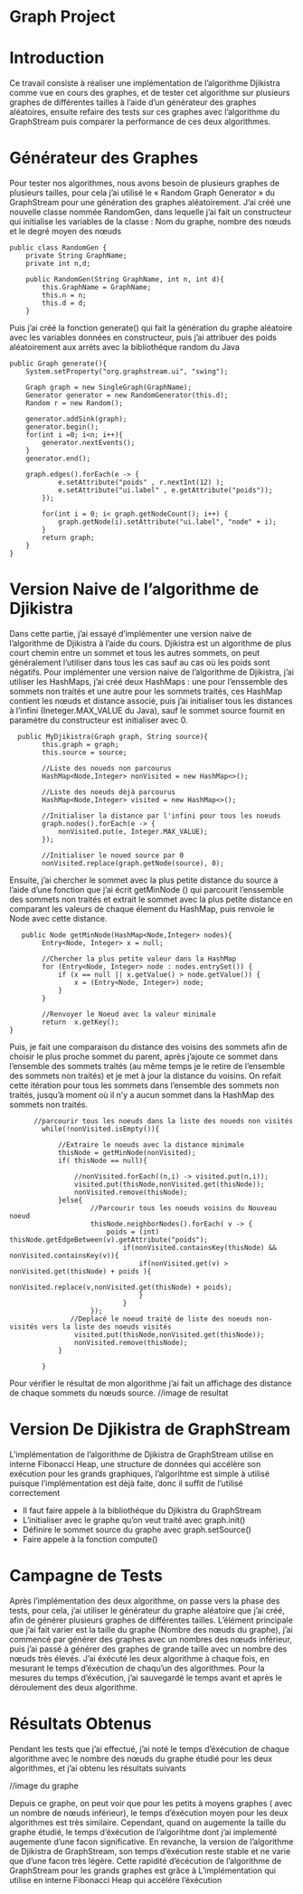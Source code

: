 # Graph Project

# Introduction 

Ce travail consiste à réaliser une implémentation de l’algorithme Djikistra comme vue en cours des graphes, et de tester cet algorithme sur plusieurs graphes de différentes tailles à l’aide d’un générateur des graphes aléatoires, ensuite refaire des tests sur ces graphes avec l’algorithme du GraphStream puis comparer la performance de ces deux algorithmes.

# Générateur des Graphes

Pour tester nos algorithmes, nous avons besoin de plusieurs graphes de plusieurs tailles, pour cela j’ai utilisé le « Random Graph Generator » du GraphStream pour une génération des graphes aléatoirement.
J’ai créé une nouvelle classe nommée RandomGen, dans lequelle j’ai fait un constructeur qui initialise les variables de la classe : Nom du graphe, nombre des nœuds et le degré moyen des nœuds

```
public class RandomGen {
    private String GraphName;
    private int n,d;

    public RandomGen(String GraphName, int n, int d){
        this.GraphName = GraphName;
        this.n = n;
        this.d = d;
    }
```

Puis j’ai créé la fonction generate() qui fait la génération du graphe aléatoire avec les variables données en constructeur, puis j’ai attribuer des poids aléatoirement aux arréts avec la bibliothéque random du Java

```
public Graph generate(){
    System.setProperty("org.graphstream.ui", "swing");
        
    Graph graph = new SingleGraph(GraphName);
    Generator generator = new RandomGenerator(this.d);
    Random r = new Random();

    generator.addSink(graph);
    generator.begin();
    for(int i =0; i<n; i++){
        generator.nextEvents();
    }
    generator.end();

    graph.edges().forEach(e -> {
            e.setAttribute("poids" , r.nextInt(12) );
            e.setAttribute("ui.label" , e.getAttribute("poids"));
        });
        
        for(int i = 0; i< graph.getNodeCount(); i++) {
        	graph.getNode(i).setAttribute("ui.label", "node" + i);
        }
        return graph;
    }
}
```

# Version Naive de l’algorithme de Djikistra 

Dans cette partie, j’ai essayé d’implémenter une version naive de l’algorithme de Djikistra à l’aide du cours.
Djikistra est un algorithme de plus court chemin entre un sommet et tous les autres sommets, on peut généralement l’utiliser dans tous les cas sauf au cas où les poids sont négatifs.
Pour implémenter une version naive de l’algorithme de Djikistra, j’ai utiliser les HashMaps, j’ai créé deux HashMaps : une pour l’enssemble des sommets non traités et une autre pour les sommets traités, ces HashMap contient les nœuds et distance associé, puis j’ai initialiser tous les distances à l’infini (Ineteger.MAX_VALUE du Java), sauf le sommet source fournit en paramétre du constructeur est initialiser avec 0.
```
  public MyDjikistra(Graph graph, String source){
        this.graph = graph;
        this.source = source;

        //Liste des noueds non parcourus
        HashMap<Node,Integer> nonVisited = new HashMap<>();

        //Liste des noeuds dèjà parcourus
        HashMap<Node,Integer> visited = new HashMap<>();

        //Initialiser la distance par l'infini pour tous les noeuds
        graph.nodes().forEach(e -> {
            nonVisited.put(e, Integer.MAX_VALUE);
        });

        //Initialiser le noued source par 0
        nonVisited.replace(graph.getNode(source), 0);
```

        
Ensuite, j’ai chercher le sommet avec la plus petite distance du source à l’aide d’une fonction que j’ai écrit getMinNode () qui parcourit l’enssemble des sommets non traités et extrait le sommet avec la plus petite distance en comparant les valeurs de chaque élement du HashMap, puis renvoie le Node avec cette distance.

```
   public Node getMinNode(HashMap<Node,Integer> nodes){
        Entry<Node, Integer> x = null;

        //Chercher la plus petite valeur dans la HashMap
        for (Entry<Node, Integer> node : nodes.entrySet()) {
            if (x == null || x.getValue() > node.getValue()) {
                x = (Entry<Node, Integer>) node;
            }
        }

        //Renvoyer le Noeud avec la valeur minimale
        return  x.getKey();
}
```

Puis, je fait une comparaison du distance des voisins des sommets afin de choisir le plus proche sommet du parent, après j’ajoute ce sommet dans l’ensemble des sommets traités (au même temps je le retire de l’ensemble des sommets non traités) et je met à jour la distance du voisins. 
On refait cette itération pour tous les sommets dans l’ensemble des sommets non traités, jusqu’à moment où il n’y a aucun sommet dans la HashMap des sommets non traités.
```
      //parcourir tous les noeuds dans la liste des noueds non visités
        while(!nonVisited.isEmpty()){

        	//Extraire le noeuds avec la distance minimale
        	thisNode = getMinNode(nonVisited);
            if( thisNode == null){

                //nonVisited.forEach((n,i) -> visited.put(n,i));
                visited.put(thisNode,nonVisited.get(thisNode));
                nonVisited.remove(thisNode);
            }else{
                    //Parcourir tous les noeuds voisins du Nouveau noeud
            		thisNode.neighborNodes().forEach( v -> {
            			poids = (int) thisNode.getEdgeBetween(v).getAttribute("poids");
            				if(nonVisited.containsKey(thisNode) && nonVisited.containsKey(v)){
	                    		if(nonVisited.get(v) > nonVisited.get(thisNode) + poids ){
	                    				nonVisited.replace(v,nonVisited.get(thisNode) + poids);
	                    		}
            				}
            		});
               //Deplacé le noeud traité de liste des noeuds non-visités vers la liste des noeuds visités
                visited.put(thisNode,nonVisited.get(thisNode));
                nonVisited.remove(thisNode);
            }
            
        }
```

Pour vérifier le résultat de mon algorithme j’ai fait un affichage des distance de chaque sommets du nœuds source.
//image de resultat


# Version De Djikistra de GraphStream 

L’implémentation de l’algorithme de Djikistra de GraphStream utilise en interne Fibonacci Heap, une structure de données qui accélère son exécution pour les grands graphiques, l’algorihtme est simple à utilisé puisque l’implémentation est dèjà faite, donc il suffit de l’utilisé correctement 
- Il faut faire appele à la bibliothéque du Djikistra du GraphStream
- L’initialiser avec le graphe qu’on veut traité avec graph.init()
- Définire le sommet source du graphe avec graph.setSource()
- Faire appele à la fonction compute()

# Campagne de Tests 

Après l’implémentation des deux algorithme, on passe vers la phase des tests, pour cela, j’ai utiliser le générateur du graphe aléatoire que j’ai créé, afin de générer plusieurs graphes de différentes tailles.
L’élément principale que j’ai fait varier est la taille du graphe (Nombre des nœuds du graphe), j’ai commencé par générer des graphes avec un nombres des nœuds inférieur, puis j’ai passé à générer des graphes de grande taille avec un nombre des nœuds très élevés.
J’ai éxécuté les deux algorithme à chaque fois, en mesurant le temps d’éxécution de chaqu’un des algorithmes.
Pour la mesures du temps d’éxécution, j’ai sauvegardé le temps avant et après le déroulement des deux algorithme.

# Résultats Obtenus 
Pendant les tests que j’ai effectué, j’ai noté le temps d’éxécution de chaque algorithme avec le nombre des nœuds du graphe étudié pour les deux algorithmes, et j’ai obtenu les résultats suivants

//image du graphe


Depuis ce graphe, on peut voir que pour les petits à moyens graphes ( avec un nombre de nœuds inférieur), le temps d’éxécution moyen pour les deux algorithmes est très similaire.
Cependant, quand on augemente la taille du graphe étudié, le temps d’éxécution de l’algorihtme dont j’ai implementé augemente d’une facon significative.
En revanche, la version de l’algorithme de Djikistra de GraphStream, son temps d’éxécution reste stable et ne varie que d’une facon très légère. 
Cette rapidité d’écécution de l’algorithme de GraphStream pour les grands graphes est grâce à L’implémentation qui utilise en interne Fibonacci Heap qui accèlére l’éxécution


























